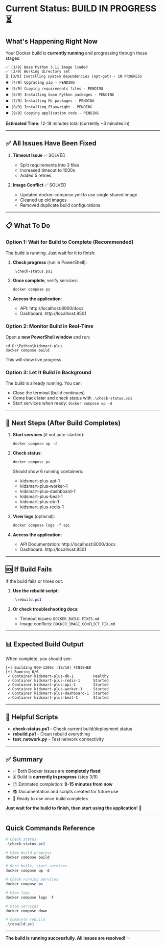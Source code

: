 # Current Status: BUILD IN PROGRESS ⏳

## What's Happening Right Now

Your Docker build is **currently running** and progressing through these stages:

```
✅ [1/9] Base Python 3.11 image loaded
✅ [2/9] Working directory set
⏳ [3/9] Installing system dependencies (apt-get) - IN PROGRESS
⏹️ [4/9] Upgrading pip - PENDING
⏹️ [5/9] Copying requirements files - PENDING
⏹️ [6/9] Installing base Python packages - PENDING
⏹️ [7/9] Installing ML packages - PENDING
⏹️ [8/9] Installing Playwright - PENDING
⏹️ [9/9] Copying application code - PENDING
```

**Estimated Time:** 12-18 minutes total (currently ~3 minutes in)

---

## ✅ All Issues Have Been Fixed

1. **Timeout Issue** ✅ SOLVED
   - Split requirements into 3 files
   - Increased timeout to 1000s
   - Added 5 retries

2. **Image Conflict** ✅ SOLVED
   - Updated docker-compose.yml to use single shared image
   - Cleaned up old images
   - Removed duplicate build configurations

---

## 📋 What To Do

### Option 1: Wait for Build to Complete (Recommended)

The build is running. Just wait for it to finish:

1. **Check progress** (run in PowerShell):
   ```powershell
   .\check-status.ps1
   ```

2. **Once complete**, verify services:
   ```powershell
   docker compose ps
   ```

3. **Access the application**:
   - API: http://localhost:8000/docs
   - Dashboard: http://localhost:8501

### Option 2: Monitor Build in Real-Time

Open a **new PowerShell window** and run:
```powershell
cd D:\Python\kidsmart-plus
docker compose build
```

This will show live progress.

### Option 3: Let It Build in Background

The build is already running. You can:
- Close the terminal (build continues)
- Come back later and check status with `.\check-status.ps1`
- Start services when ready: `docker compose up -d`

---

## 🎯 Next Steps (After Build Completes)

1. **Start services** (if not auto-started):
   ```powershell
   docker compose up -d
   ```

2. **Check status**:
   ```powershell
   docker compose ps
   ```
   
   Should show 6 running containers:
   - kidsmart-plus-api-1
   - kidsmart-plus-worker-1
   - kidsmart-plus-dashboard-1
   - kidsmart-plus-beat-1
   - kidsmart-plus-db-1
   - kidsmart-plus-redis-1

3. **View logs** (optional):
   ```powershell
   docker compose logs -f api
   ```

4. **Access the application**:
   - API Documentation: http://localhost:8000/docs
   - Dashboard: http://localhost:8501

---

## 🆘 If Build Fails

If the build fails or times out:

1. **Use the rebuild script**:
   ```powershell
   .\rebuild.ps1
   ```

2. **Or check troubleshooting docs**:
   - Timeout issues: `DOCKER_BUILD_FIXES.md`
   - Image conflicts: `DOCKER_IMAGE_CONFLICT_FIX.md`

---

## 📊 Expected Build Output

When complete, you should see:
```
[+] Building 900-1200s (18/18) FINISHED
[+] Running 6/6
 ✔ Container kidsmart-plus-db-1         Healthy
 ✔ Container kidsmart-plus-redis-1      Started
 ✔ Container kidsmart-plus-api-1        Started
 ✔ Container kidsmart-plus-worker-1     Started
 ✔ Container kidsmart-plus-dashboard-1  Started
 ✔ Container kidsmart-plus-beat-1       Started
```

---

## 📁 Helpful Scripts

- **check-status.ps1** - Check current build/deployment status
- **rebuild.ps1** - Clean rebuild everything
- **test_network.py** - Test network connectivity

---

## ✅ Summary

- ✅ Both Docker issues are **completely fixed**
- ⏳ Build is **currently in progress** (step 3/9)
- 🕐 Estimated completion: **9-15 minutes from now**
- 📚 Documentation and scripts created for future use
- 🚀 Ready to use once build completes

**Just wait for the build to finish, then start using the application!** 🎉

---

## Quick Commands Reference

```powershell
# Check status
.\check-status.ps1

# View build progress
docker compose build

# Once built, start services
docker compose up -d

# Check running services
docker compose ps

# View logs
docker compose logs -f

# Stop services
docker compose down

# Complete rebuild
.\rebuild.ps1
```

---

**The build is running successfully. All issues are resolved!** ✨

